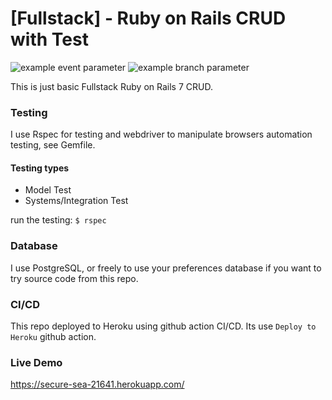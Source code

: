 # [Fullstack] - Ruby on Rails CRUD with Test

![example event parameter](https://github.com/netng/Fullstack-Ruby-on-Rails-CRUD-Basic-with-Test/actions/workflows/CI/badge.svg?event=push)
![example branch parameter](https://github.com/netng/Fullstack-Ruby-on-Rails-CRUD-Basic-with-Test/actions/workflows/CI/badge.svg?branch=main)

This is just basic Fullstack Ruby on Rails 7 CRUD.

### Testing
I use Rspec for testing and webdriver to manipulate browsers automation testing, see Gemfile.

#### Testing types
- Model Test
- Systems/Integration Test

run the testing:
`$ rspec`

### Database
I use PostgreSQL, or freely to use your preferences database if you want to try source code from this repo.

### CI/CD
This repo deployed to Heroku using github action CI/CD. Its use `Deploy to Heroku` github action.

### Live Demo
https://secure-sea-21641.herokuapp.com/
